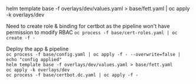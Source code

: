 helm template base -f overlays/dev/values.yaml > base/fett.yaml | oc apply -k overlays/dev


Need to create role & binding for certbot as the pipeline won't have permission to modify RBAC
`oc process -f base/cert-roles.yaml | oc create -f -`


Deploy the app & pipeline  
`oc process -f base/config.yaml | oc apply -f - --overwrite=false | echo "config applied"`  
`helm template base -f overlays/dev/values.yaml > base/fett.yaml`  
`oc apply -k overlays/dev`  
`oc process -f base/certbot.dc.yaml | oc apply -f -`  
